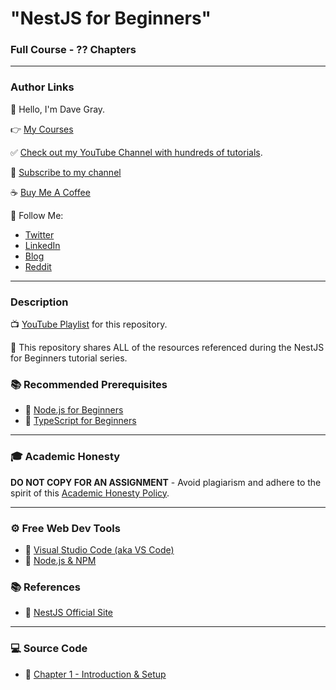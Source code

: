 # "NestJS for Beginners"

### Full Course - ?? Chapters

---

### Author Links

👋 Hello, I'm Dave Gray.

👉 [My Courses](https://courses.davegray.codes/)

✅ [Check out my YouTube Channel with hundreds of tutorials](https://www.youtube.com/DaveGrayTeachesCode).

🚩 [Subscribe to my channel](https://bit.ly/3nGHmNn)

☕ [Buy Me A Coffee](https://buymeacoffee.com/DaveGray)

🚀 Follow Me:

- [Twitter](https://twitter.com/yesdavidgray)
- [LinkedIn](https://www.linkedin.com/in/davidagray/)
- [Blog](https://yesdavidgray.com)
- [Reddit](https://www.reddit.com/user/DaveOnEleven)

---

### Description

📺 [YouTube Playlist](https://www.youtube.com/playlist?list=PL0Zuz27SZ-6MexSAh5x1R3rU6Mg2zYBVr) for this repository.

🚀 This repository shares ALL of the resources referenced during the NestJS for Beginners tutorial series.

### 📚 Recommended Prerequisites
- 🔗 [Node.js for Beginners](https://youtu.be/f2EqECiTBL8)
- 🔗 [TypeScript for Beginners](https://youtu.be/gieEQFIfgYc)

---

### 🎓 Academic Honesty

**DO NOT COPY FOR AN ASSIGNMENT** - Avoid plagiarism and adhere to the spirit of this [Academic Honesty Policy](https://www.freecodecamp.org/news/academic-honesty-policy/).

---

### ⚙ Free Web Dev Tools
- 🔗 [Visual Studio Code (aka VS Code)](https://code.visualstudio.com/)
- 🔗 [Node.js & NPM](https://nodejs.org/)

### 📚 References
- 🔗 [NestJS Official Site](https://nestjs.com/)

---

### 💻 Source Code

- 🔗 [Chapter 1 - Introduction & Setup](https://github.com/gitdagray/nestjs-course/tree/main/lesson01)

